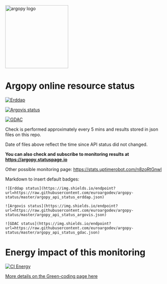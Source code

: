 <img src="https://raw.githubusercontent.com/euroargodev/argopy/master/docs/_static/argopy_logo_long.png" alt="argopy logo" width="200"/> 


# Argopy online resource status

[![Erddap](https://img.shields.io/endpoint?label=src%3D%27erddap%27&style=for-the-badge&url=https://raw.githubusercontent.com/euroargodev/argopy-status/master/argopy_api_status_erddap.json)](https://argopy.statuspage.io/)

[![Argovis status](https://img.shields.io/endpoint?label=src%3D%27argovis%27&style=for-the-badge&url=https://raw.githubusercontent.com/euroargodev/argopy-status/master/argopy_api_status_argovis.json)](https://argopy.statuspage.io/)

[![GDAC](https://img.shields.io/endpoint?label=src%3D%27gdac%27&style=for-the-badge&url=https://raw.githubusercontent.com/euroargodev/argopy-status/master/argopy_api_status_gdac.json)](https://argopy.statuspage.io/)

Check is performed approximately every 5 mins and results stored in json files on this repo.

Date of files above reflect the time since API status did not changed.

**You can also check and subscribe to monitoring results at https://argopy.statuspage.io**

Other possible monitoring page: https://stats.uptimerobot.com/n8zoRtGnwl

Markdown to insert default badges:

    ![Erddap status](https://img.shields.io/endpoint?url=https://raw.githubusercontent.com/euroargodev/argopy-status/master/argopy_api_status_erddap.json)
    
    ![Argovis status](https://img.shields.io/endpoint?url=https://raw.githubusercontent.com/euroargodev/argopy-status/master/argopy_api_status_argovis.json)

    ![GDAC status](https://img.shields.io/endpoint?url=https://raw.githubusercontent.com/euroargodev/argopy-status/master/argopy_api_status_gdac.json)

# Energy impact of this monitoring

[![CI Energy][ci-energy-badge]][ci-energy-link]

[More details on the Green-coding page here][ci-energy-link]

[ci-energy-badge]: https://api.green-coding.berlin/v1/ci/badge/get?repo=euroargodev/argopy-status&branch=master&workflow=2724029
[ci-energy-link]: https://metrics.green-coding.io/ci.html?repo=euroargodev/argopy-status&branch=master&workflow=2724029
